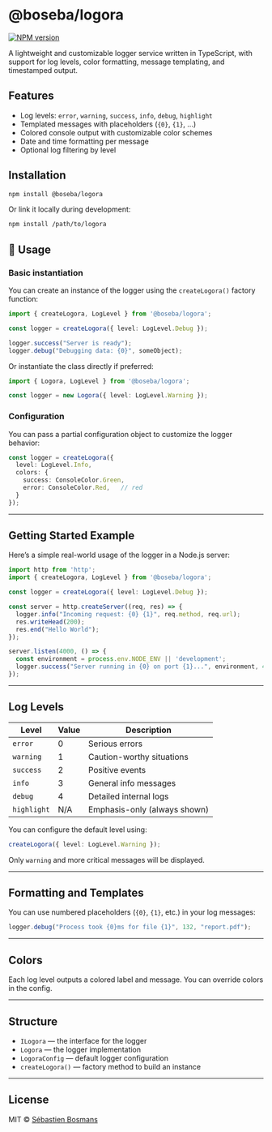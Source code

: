 # @boseba/logora

[![NPM version](https://img.shields.io/npm/v/@boseba/logora?style=flat-square)](https://www.npmjs.com/package/@boseba/logora)

A lightweight and customizable logger service written in TypeScript, with support for log levels, color formatting, message templating, and timestamped output.

## Features

- Log levels: `error`, `warning`, `success`, `info`, `debug`, `highlight`
- Templated messages with placeholders (`{0}`, `{1}`, ...)
- Colored console output with customizable color schemes
- Date and time formatting per message
- Optional log filtering by level

## Installation

```bash
npm install @boseba/logora
```

Or link it locally during development:

```bash
npm install /path/to/logora
```

## 🔧 Usage

### Basic instantiation

You can create an instance of the logger using the `createLogora()` factory function:

```ts
import { createLogora, LogLevel } from '@boseba/logora';

const logger = createLogora({ level: LogLevel.Debug });

logger.success("Server is ready");
logger.debug("Debugging data: {0}", someObject);
```

Or instantiate the class directly if preferred:

```ts
import { Logora, LogLevel } from '@boseba/logora';

const logger = new Logora({ level: LogLevel.Warning });
```

### Configuration

You can pass a partial configuration object to customize the logger behavior:

```ts
const logger = createLogora({
  level: LogLevel.Info,
  colors: {
    success: ConsoleColor.Green,
    error: ConsoleColor.Red,   // red
  }
});
```

---

## Getting Started Example

Here’s a simple real-world usage of the logger in a Node.js server:

```ts
import http from 'http';
import { createLogora, LogLevel } from '@boseba/logora';

const logger = createLogora({ level: LogLevel.Debug });

const server = http.createServer((req, res) => {
  logger.info("Incoming request: {0} {1}", req.method, req.url);
  res.writeHead(200);
  res.end("Hello World");
});

server.listen(4000, () => {
  const environment = process.env.NODE_ENV || 'development';
  logger.success("Server running in {0} on port {1}...", environment, 4000);
});
```

---

## Log Levels

| Level   | Value | Description                  |
|---------|-------|------------------------------|
| `error` | 0     | Serious errors               |
| `warning` | 1   | Caution-worthy situations    |
| `success` | 2   | Positive events              |
| `info` | 3     | General info messages         |
| `debug` | 4     | Detailed internal logs       |
| `highlight` | N/A | Emphasis-only (always shown) |

You can configure the default level using:

```ts
createLogora({ level: LogLevel.Warning });
```

Only `warning` and more critical messages will be displayed.

---

## Formatting and Templates

You can use numbered placeholders (`{0}`, `{1}`, etc.) in your log messages:

```ts
logger.debug("Process took {0}ms for file {1}", 132, "report.pdf");
```

---

## Colors

Each log level outputs a colored label and message. You can override colors in the config.

---

## Structure

- `ILogora` — the interface for the logger
- `Logora` — the logger implementation
- `LogoraConfig` — default logger configuration
- `createLogora()` — factory method to build an instance

---

## License

MIT © [Sébastien Bosmans](https://github.com/boseba)
